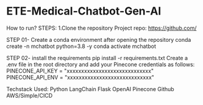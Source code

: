 # ETE-Medical-Chatbot-Gen-AI
How to run?
STEPS:
1.Clone the repository 
Project repo: https://github.com/

STEP 01- Create a conda environment after opening the repository
conda create -n mchatbot python=3.8 -y
conda activate mchatbot

STEP 02- install the requirements
pip install -r requirements.txt
Create a .env file in the root directory and add your Pinecone credentials as follows:
PINECONE_API_KEY = "xxxxxxxxxxxxxxxxxxxxxxxxxxxxx"
PINECONE_API_ENV = "xxxxxxxxxxxxxxxxxxxxxxxxxxxxx"

Techstack Used:
Python
LangChain
Flask
OpenAI
Pinecone
Github
AWS/Simple/CICD
